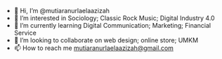 - 👋 Hi, I’m @mutiaranurlaelaazizah
- 👀 I’m interested in Sociology; Classic Rock Music; Digital Industry 4.0 
- 🌱 I’m currently learning Digital Communication; Marketing; Financial Service
- 💞️ I’m looking to collaborate on web design; online store; UMKM
- 📫 How to reach me mutiaranurlaelaazizah@gmail.com

<!---
mutiaranurlaelaazizah/mutiaranurlaelaazizah is a ✨ special ✨ repository because its `README.md` (this file) appears on your GitHub profile.
You can click the Preview link to take a look at your changes.
--->
